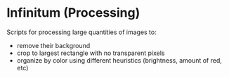 # Infinitum (Processing)

Scripts for processing large quantities of images to:

- remove their background
- crop to largest rectangle with no transparent pixels
- organize by color using different heuristics (brightness, amount of red, etc)

